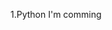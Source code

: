 1.Python I'm comming


<!---
cyberuskii/cyberuskii is a ✨ special ✨ repository because its `README.md` (this file) appears on your GitHub profile.
You can click the Preview link to take a look at your changes.
--->
